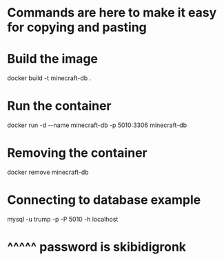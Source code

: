 # Commands are here to make it easy for copying and pasting

# Build the image
docker build -t minecraft-db .

# Run the container
docker run -d --name minecraft-db -p 5010:3306 minecraft-db

# Removing the container
docker remove minecraft-db

# Connecting to database example
mysql -u trump -p -P 5010 -h localhost           

# ^^^^^ password is skibidigronk